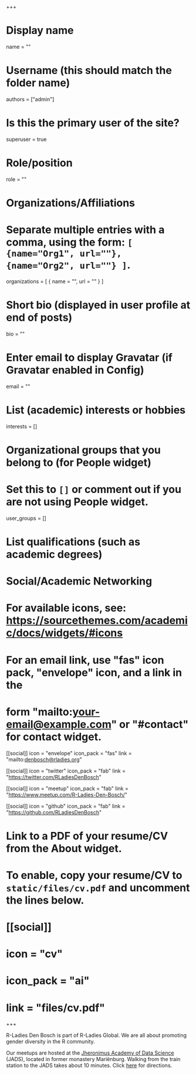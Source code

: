 +++
# Display name
name = ""

# Username (this should match the folder name)
authors = ["admin"]

# Is this the primary user of the site?
superuser = true

# Role/position
role = ""

# Organizations/Affiliations
#   Separate multiple entries with a comma, using the form: `[ {name="Org1", url=""}, {name="Org2", url=""} ]`.
organizations = [ { name = "", url = "" } ]

# Short bio (displayed in user profile at end of posts)
bio = ""

# Enter email to display Gravatar (if Gravatar enabled in Config)
email = ""

# List (academic) interests or hobbies
interests = []

# Organizational groups that you belong to (for People widget)
#   Set this to `[]` or comment out if you are not using People widget.
user_groups = []

# List qualifications (such as academic degrees)

# Social/Academic Networking
# For available icons, see: https://sourcethemes.com/academic/docs/widgets/#icons
#   For an email link, use "fas" icon pack, "envelope" icon, and a link in the
#   form "mailto:your-email@example.com" or "#contact" for contact widget.

[[social]]
  icon = "envelope"
  icon_pack = "fas"
  link = "mailto:denbosch@rladies.org"

[[social]]
  icon = "twitter"
  icon_pack = "fab"
  link = "https://twitter.com/RLadiesDenBosch"

[[social]]
  icon = "meetup"
  icon_pack = "fab"
  link = "https://www.meetup.com/R-Ladies-Den-Bosch/"

[[social]]
  icon = "github"
  icon_pack = "fab"
  link = "https://github.com/RLadiesDenBosch"
  


# Link to a PDF of your resume/CV from the About widget.
# To enable, copy your resume/CV to `static/files/cv.pdf` and uncomment the lines below.
# [[social]]
#   icon = "cv"
#   icon_pack = "ai"
#   link = "files/cv.pdf"

+++
<br/>

R-Ladies Den Bosch is part of R-Ladies Global. We are all about promoting gender diversity in the R community. 

Our meetups are hosted at the [Jheronimus Academy of Data Science](https://www.jads.nl/) (JADS), located in former monastery Mariënburg. Walking from the train station to the JADS takes about 10 minutes. Click [here](https://www.google.com/maps/dir/''S-Hertogenbosch,+Stationsplein,+'s-Hertogenbosch'/Universiteit+Jheronimus+Academy+of+Data+Science,+Sint+Janssingel+92,+5211+DA+'s-Hertogenbosch/@51.69039,5.2926397,16z/data=!4m14!4m13!1m5!1m1!1s0x47c6ee8a7a3fb9fb:0x4320a46dabce6f5c!2m2!1d5.2935477!2d51.6905476!1m5!1m1!1s0x47c6eef520f2020b:0x886355316fb9694!2m2!1d5.2985239!2d51.6882!3e3) for directions.
